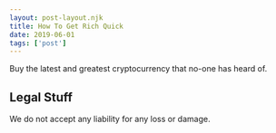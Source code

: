 ```yaml
---
layout: post-layout.njk 
title: How To Get Rich Quick
date: 2019-06-01
tags: ['post']
---
```

<!-- Excerpt Start -->
Buy the latest and greatest cryptocurrency that no-one has heard of.
<!-- Excerpt End -->

## Legal Stuff

We do not accept any liability for any loss or damage.
